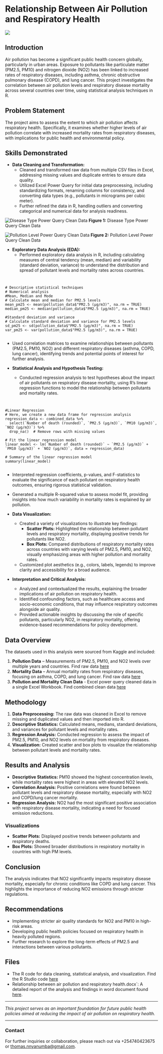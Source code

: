 # Relationship Between Air Pollution and Respiratory Health

![](https://github.com/Thomas-Nyanumba/R-Programming-Air-Pollution_Disease-Project/blob/main/Image.jpg)

## Introduction
Air pollution has become a significant public health concern globally, particularly in urban areas. Exposure to pollutants like particulate matter (PM2.5, PM10) and nitrogen dioxide (NO2) has been linked to increased rates of respiratory diseases, including asthma, chronic obstructive pulmonary disease (COPD), and lung cancer. This project investigates the correlation between air pollution levels and respiratory disease mortality across several countries over time, using statistical analysis techniques in R.

## Problem Statement
The project aims to assess the extent to which air pollution affects respiratory health. Specifically, it examines whether higher levels of air pollution correlate with increased mortality rates from respiratory diseases, with implications for public health and environmental policy.

## Skills Demonstrated

- **Data Cleaning and Transformation:** 
  - Cleaned and transformed raw data from multiple CSV files in Excel, addressing missing values and duplicate entries to ensure data quality.
  - Utilized Excel Power Query for initial data preprocessing, including standardizing formats, renaming columns for consistency, and converting data types (e.g., pollutants in micrograms per cubic meter).
  - Further refined the data in R, handling outliers and converting categorical and numerical data for analysis readiness.
  
![Disease Type Power Query Clean Data](https://github.com/Thomas-Nyanumba/R-Programming-Air-Pollution_Disease-Project/blob/main/Disease%20Power%20Query%20Clean%20Data.png)
**Figure 1:** Disease Type Power Query Clean Data

![Pollution Level Power Query Clean Data](https://github.com/Thomas-Nyanumba/R-Programming-Air-Pollution_Disease-Project/blob/main/Pollution%20Level%20Power%20Query%20Clean%20Data.png)
**Figure 2:** Pollution Level Power Query Clean Data

- **Exploratory Data Analysis (EDA):**
  - Performed exploratory data analysis in R, including calculating measures of central tendency (mean, median) and variability (standard deviation, variance) to understand the distribution and spread of pollutant levels and mortality rates across countries.
<pre><code class = "r">

# Descriptive statistical techniques 
# Numerical analysis 
#Mean, Median and Mode
# Calculate mean and median for PM2.5 levels
mean_pm25 <- mean(pollution_data$"PM2.5 (μg/m3)", na.rm = TRUE)
median_pm25 <- median(pollution_data$"PM2.5 (μg/m3)", na.rm = TRUE)

#Standard deviation and variance
# Calculate standard deviation and variance for PM2.5 levels
sd_pm25 <- sd(pollution_data$"PM2.5 (μg/m3)", na.rm = TRUE)
var_pm25 <- var(pollution_data$"PM2.5 (μg/m3)", na.rm = TRUE)

</pre></code>
- Used correlation matrices to examine relationships between pollutants (PM2.5, PM10, NO2) and different respiratory diseases (asthma, COPD, lung cancer), identifying trends and potential points of interest for further analysis.

- **Statistical Analysis and Hypothesis Testing:**
  - Conducted regression analysis to test hypotheses about the impact of air pollutants on respiratory disease mortality, using R’s linear regression functions to model the relationship between pollutants and mortality rates.
<pre><code class = "r">

#Linear Regression 
# Here, we create a new data frame for regression analysis
regression_data <- combined_data %>%
  select(`Number of death (rounded)`, `PM2.5 (μg/m3)`, `PM10 (μg/m3)`, `NO2 (μg/m3)`) %>%
  drop_na()  # Remove rows with missing values

# Fit the linear regression model
linear_model <- lm(`Number of death (rounded)` ~ `PM2.5 (μg/m3)` + `PM10 (μg/m3)` + `NO2 (μg/m3)`, data = regression_data)

# Summary of the linear regression model
summary(linear_model)

</pre></code>
  - Interpreted regression coefficients, p-values, and F-statistics to evaluate the significance of each pollutant on respiratory health outcomes, ensuring rigorous statistical validation.
  - Generated a multiple R-squared value to assess model fit, providing insights into how much variability in mortality rates is explained by air pollution.

- **Data Visualization:**
  - Created a variety of visualizations to illustrate key findings:
    - **Scatter Plots:** Highlighted the relationship between pollutant levels and respiratory mortality, displaying positive trends for pollutants like NO2.
    - **Box Plots:** Compared distributions of respiratory mortality rates across countries with varying levels of PM2.5, PM10, and NO2, visually emphasizing areas with higher pollution and mortality rates.
  - Customized plot aesthetics (e.g., colors, labels, legends) to improve clarity and accessibility for a broad audience.

- **Interpretation and Critical Analysis:**
  - Analyzed and contextualized the results, explaining the broader implications of air pollution on respiratory health.
  - Identified confounding factors, such as healthcare access and socio-economic conditions, that may influence respiratory outcomes alongside air quality.
  - Provided actionable insights by discussing the role of specific pollutants, particularly NO2, in respiratory mortality, offering evidence-based recommendations for policy development.

## Data Overview
The datasets used in this analysis were sourced from Kaggle and included:
1. **Pollution Data** – Measurements of PM2.5, PM10, and NO2 levels over multiple years and countries. Find raw data [here](https://github.com/Thomas-Nyanumba/R-Programming-Air-Pollution_Disease-Project/blob/main/Air_Pollution_Levels_Raw_Data.xlsx)
2. **Mortality Data** – Annual mortality rates from respiratory diseases, focusing on asthma, COPD, and lung cancer. Find raw data [here](https://github.com/Thomas-Nyanumba/R-Programming-Air-Pollution_Disease-Project/blob/main/Diseases_Types_Raw%20Data.xlsx)
3. **Pollution and Mortality Clean Data** - Excel power query cleaned data in a single Excel Workbook. Find combined clean data [here](https://github.com/Thomas-Nyanumba/R-Programming-Air-Pollution_Disease-Project/blob/main/Pollution_Level%20-%20Disease_Type_Clean_Data.xlsx)

## Methodology
1. **Data Preprocessing:** The raw data was cleaned in Excel to remove missing and duplicated values and then imported into R.
2. **Descriptive Statistics:** Calculated means, medians, standard deviations, and variances for pollutant levels and mortality rates.
3. **Regression Analysis:** Conducted regression to assess the impact of PM2.5, PM10, and NO2 levels on mortality from respiratory diseases.
4. **Visualization:** Created scatter and box plots to visualize the relationship between pollutant levels and mortality rates.

## Results and Analysis
- **Descriptive Statistics:** PM10 showed the highest concentration levels, while mortality rates were highest in areas with elevated NO2 levels.
- **Correlation Analysis:** Positive correlations were found between pollutant levels and respiratory disease mortality, especially with NO2 and COPD/lung cancer mortality.
- **Regression Analysis:** NO2 had the most significant positive association with respiratory disease mortality, indicating a need for focused emission reductions.

### Visualizations
- **Scatter Plots:** Displayed positive trends between pollutants and respiratory deaths.
- **Box Plots:** Showed broader distributions in respiratory mortality in countries with high PM levels.

## Conclusion
The analysis indicates that NO2 significantly impacts respiratory disease mortality, especially for chronic conditions like COPD and lung cancer. This highlights the importance of reducing NO2 emissions through stricter regulations.

## Recommendations
- Implementing stricter air quality standards for NO2 and PM10 in high-risk areas.
- Developing public health policies focused on respiratory health in heavily polluted regions.
- Further research to explore the long-term effects of PM2.5 and interactions between various pollutants.

## Files
- The R code for data cleaning, statistical analysis, and visualization. Find the R Studio code [here](https://github.com/Thomas-Nyanumba/R-Programming-Air-Pollution_Disease-Project/blob/main/Analysis_R_Code.R)
- Relationship between air pollution and respiratory health.docx`: A detailed report of the analysis and findings in word document found [here]().

---

*This project serves as an important foundation for future public health policies aimed at reducing the impact of air pollution on respiratory health.*

---

### Contact
For further inquiries or collaboration, please reach out via +254740423675 or thomas.nnyanumba@gmail.com.
